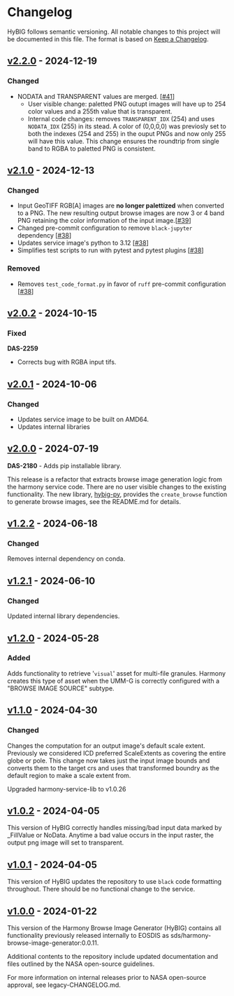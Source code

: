 # Changelog

HyBIG follows semantic versioning. All notable changes to this project will be
documented in this file. The format is based on [Keep a
Changelog](http://keepachangelog.com/en/1.0.0/).

## [v2.2.0] - 2024-12-19

### Changed

* NODATA and TRANSPARENT values are merged. [[#41](https://github.com/nasa/harmony-browse-image-generator/pull/41)]
  - User visible change: paletted PNG outupt images will have up to 254 color
    values and a 255th value that is transparent.
  - Internal code changes: removes `TRANSPARENT_IDX` (254) and uses
    `NODATA_IDX` (255) in its stead.  A color of (0,0,0,0) was previosly set to
    both the indexes (254 and 255) in the ouput PNGs and now only 255 will have
    this value. This change ensures the roundtrip from single band to RGBA to
    paletted PNG is consistent.

## [v2.1.0] - 2024-12-13

### Changed

* Input GeoTIFF RGB[A] images are **no longer palettized** when converted to a PNG. The new resulting output browse images are now 3 or 4 band PNG retaining the color information of the input image.[[#39](https://github.com/nasa/harmony-browse-image-generator/pull/39)]
* Changed pre-commit configuration to remove `black-jupyter` dependency [[#38](https://github.com/nasa/harmony-browse-image-generator/pull/38)]
* Updates service image's python to 3.12 [[#38](https://github.com/nasa/harmony-browse-image-generator/pull/38)]
* Simplifies test scripts to run with pytest and pytest plugins [[#38](https://github.com/nasa/harmony-browse-image-generator/pull/38)]

### Removed

* Removes `test_code_format.py` in favor of `ruff` pre-commit configuration [[#38](https://github.com/nasa/harmony-browse-image-generator/pull/38)]


## [v2.0.2] - 2024-10-15

### Fixed

**DAS-2259**
- Corrects bug with RGBA input tifs.

## [v2.0.1] - 2024-10-06

### Changed

* Updates service image to be built on AMD64.
* Updates internal libraries


## [v2.0.0] - 2024-07-19

**DAS-2180** - Adds pip installable library.

This release is a refactor that extracts browse image generation logic from the
harmony service code. There are no user visible changes to the existing
functionality.  The new library,
[hybig-py](https://pypi.org/project/hybig-py/), provides the `create_browse`
function to generate browse images, see the README.md for details.

## [v1.2.2] - 2024-06-18

### Changed
Removes internal dependency on conda.

## [v1.2.1] - 2024-06-10

### Changed
Updated internal library dependencies.

## [v1.2.0] - 2024-05-28

### Added
Adds functionality to retrieve '`visual`' asset for multi-file
granules. Harmony creates this type of asset when the UMM-G is correctly
configured with a "BROWSE IMAGE SOURCE" subtype.

## [v1.1.0] - 2024-04-30

### Changed
Changes the computation for an output image's default scale extent. Previously
we considered ICD preferred ScaleExtents as covering the entire globe or pole.
This change now takes just the input image bounds and converts them to the target crs
and uses that transformed boundry as the default region to make a scale extent from.

Upgraded harmony-service-lib to v1.0.26

## [v1.0.2] - 2024-04-05

This version of HyBIG correctly handles missing/bad input data marked by _FillValue or NoData.
Anytime a bad value occurs in the input raster, the output png image will set to transparent.

## [v1.0.1] - 2024-04-05

This version of HyBIG updates the repository to use `black` code formatting
throughout. There should be no functional change to the service.

## [v1.0.0] - 2024-01-22
This version of the Harmony Browse Image Generator (HyBIG) contains all
functionality previously released internally to EOSDIS as
sds/harmony-browse-image-generator:0.0.11.

Additional contents to the repository include updated documentation and files
outlined by the NASA open-source guidelines.

For more information on internal releases prior to NASA open-source approval,
see legacy-CHANGELOG.md.

[unreleased]: https://github.com/nasa/harmony-browse-image-generator/
[v2.2.0]: https://github.com/nasa/harmony-browse-image-generator/releases/tag/2.2.0
[v2.1.0]: https://github.com/nasa/harmony-browse-image-generator/releases/tag/2.1.0
[v2.0.2]: https://github.com/nasa/harmony-browse-image-generator/releases/tag/2.0.2
[v2.0.1]: https://github.com/nasa/harmony-browse-image-generator/releases/tag/2.0.1
[v2.0.0]: https://github.com/nasa/harmony-browse-image-generator/releases/tag/2.0.0
[v1.2.2]: https://github.com/nasa/harmony-browse-image-generator/releases/tag/1.2.2
[v1.2.1]: https://github.com/nasa/harmony-browse-image-generator/releases/tag/1.2.1
[v1.2.0]: https://github.com/nasa/harmony-browse-image-generator/releases/tag/1.2.0
[v1.1.0]: https://github.com/nasa/harmony-browse-image-generator/releases/tag/1.1.0
[v1.0.2]: https://github.com/nasa/harmony-browse-image-generator/releases/tag/1.0.2
[v1.0.1]: https://github.com/nasa/harmony-browse-image-generator/releases/tag/1.0.1
[v1.0.0]: https://github.com/nasa/harmony-browse-image-generator/releases/tag/1.0.0
